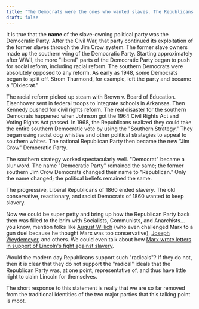 ```yaml
---
title: "The Democrats were the ones who wanted slaves. The Republicans ended slavery, just look at Abraham Lincoln!"
draft: false
---
```


It is true that the **name** of the slave-owning political party was the Democratic Party. After the Civil War, that party continued its exploitation of the former slaves through the Jim Crow system. The former slave owners made up the southern wing of the Democratic Party. Starting approximately after WWII, the more "liberal" parts of the Democratic Party began to push for social reform, including racial reform. The southern Democrats were absolutely opposed to any reform. As early as 1948, some Democrats began to split off. Strom Thurmond, for example, left the party and became a "Dixiecrat."  
  
The racial reform picked up steam with Brown v. Board of Education. Eisenhower sent in federal troops to integrate schools in Arkansas. Then Kennedy pushed for civil rights reform. The real disaster for the southern Democrats happened when Johnson got the 1964 Civil Rights Act and Voting Rights Act passed. In 1968, the Republicans realized they could take the entire southern Democratic vote by using the "Southern Strategy." They began using racist dog whistles and other political strategies to appeal to southern whites. The national Republican Party then became the new "Jim Crow" Democratic Party.  
  
The southern strategy worked spectacularly well. "Democrat" became a slur word. The name "Democratic Party" remained the same; the former southern Jim Crow Democrats changed their name to "Republican." Only the name changed; the political beliefs remained the same.  
  
The progressive, Liberal Republicans of 1860 ended slavery. The old conservative, reactionary, and racist Democrats of 1860 wanted to keep slavery.  
  
Now we could be super petty and bring up how the Republican Party back then was filled to the brim with Socialists, Communists, and Anarchists... you know, mention folks like [August Willich](https://en.wikipedia.org/wiki/August_Willich) (who even challenged Marx to a gun duel because he thought Marx was too conservative), [Joseph Weydemeyer](https://en.wikipedia.org/wiki/Joseph_Weydemeyer), and others. We could even talk about how [Marx wrote letters in support of Lincoln's fight against slavery](https://www.marxists.org/archive/marx/iwma/documents/1864/lincoln-letter.htm).  
  
Would the modern day Republicans support such "radicals"? If they do not, then it is clear that they do not support the "radical" ideals that the Republican Party was, at one point, representative of, and thus have little right to claim Lincoln for themselves.  
  
The short response to this statement is really that we are so far removed from the traditional identities of the two major parties that this talking point is moot.

